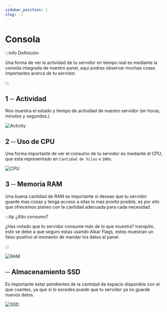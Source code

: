 ```yaml
---
sidebar_position: 1
slug: ./
---
```


# Consola
:::info Definición

Una forma de ver la actividad de tu servidor en tiempo real es mediante la consola integrada de nuestro panel, aqui podras observar muchas cosas importantes acerca de tu servidor.

:::

## 1 ─ Actividad
Nos muestra el estado y tiempo de actividad de nuestro servidor (en horas, minutos y segundos.)

![Activity](/img/activity.png)


## 2 ─  Uso de CPU
Una forma importante de ver el consumo de tu servidor es mediante el CPU, que esta representado en `Cantidad de hilos` x `100%`.

![CPU](/img/cpu.png)

## 3 ─ Memoria RAM
Una buena cantidad de RAM es importante si deseas que tu servidor guarde mas cosas y tenga acceso a ellas lo mas pronto posible, es por ello que ofrecemos planes con la cantidad adecuada para cada necesidad.

:::tip ¿Alto consumo?

¿Has notado que tu servidor consume más de lo que muestra? tranquilo, esto se debe a que seguro estas usando Aikar Flags, estos muestran un falso positivo al momento de mandar los datos al panel.

:::

![RAM](/img/ram.png)


## ─  Almacenamiento SSD
Es importante estar pendientes de la cantidad de espacio disponible con el que cuentes, ya que si lo excedes puede que tu servidor ya no guarde nuevos datos.

![SSD](/img/ssd.png)
